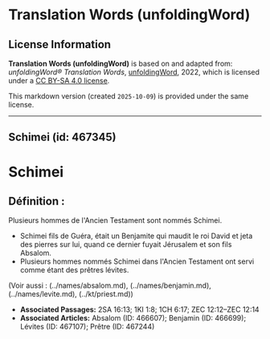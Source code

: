 # Translation Words (unfoldingWord)

## License Information

**Translation Words (unfoldingWord)** is based on and adapted from: _unfoldingWord® Translation Words_, [unfoldingWord](https://unfoldingword.org/utw), 2022, which is licensed under a [CC BY-SA 4.0 license](https://creativecommons.org/licenses/by-sa/4.0/legalcode.en).

This markdown version (created `2025-10-09`) is provided under the same license.



--------------------------------

## Schimei (id: 467345)

Schimei
=======

Définition :
------------

Plusieurs hommes de l'Ancien Testament sont nommés Schimei.

* Schimei fils de Guéra, était un Benjamite qui maudit le roi David et jeta des pierres sur lui, quand ce dernier fuyait Jérusalem et son fils Absalom.
* Plusieurs hommes nommés Schimei dans l'Ancien Testament ont servi comme étant des prêtres lévites.

(Voir aussi : (../names/absalom.md), (../names/benjamin.md), (../names/levite.md), (../kt/priest.md))

* **Associated Passages:** 2SA 16:13; 1KI 1:8; 1CH 6:17; ZEC 12:12–ZEC 12:14
* **Associated Articles:** Absalom (ID: 466607); Benjamin (ID: 466699); Lévites (ID: 467107); Prêtre (ID: 467244)

